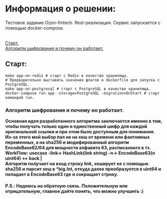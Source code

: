 # Информация о решении:

Тестовое задание Ozon-fintech. Rest-реализация. 
Сервис запускается с помощью docker-compose.

<br>[Старт.](#старт)
<br>[Алгоритм шифрования и почему он работает.](#алгоритм-шифрования-и-почему-он-работает)

## Старт:
    make app-on-redis # старт с Redis в качестве хранилища.
    # Предварительно выставить значения флагов в dockerfile для запуска с PostgreSQL.
    make app-on-postgresql # старт с PostgreSQL в качестве хранилища.
    docker-compose run app -storage=PostgreSQL -migration=OnStart # старт командой run.

### Алгоритм шифрования и почему он работает.
 <b>Основная идея разработанного алгоритма заключается именно в том, чтобы получать только один и единственный 
 шифр для каждой оригинальной ссылки и при этом было доступным для понимания. 
 Из-за этого мой выбор пал не на хеш от времени или фантомных переменных, а на 
 sha256 и модифированный алгоритм EncodeBase62/64 для мощности алфавита 63, расписанного в тз. 
 <br>WorkFlow: usecase -link-> HashLink(link string) -n-> EncodeBase63(n uint64) <-> back | 
 <br>Алгоритм получает на вход строку link, хеширует ее с помощью sha256 и парсит хеш в *big.Int, откуда далее
преобразуется в uint64 и попадает в EncodeBase63 где и сокращает строку.</br></b>


####  P.S.: Надеюсь на обратную связь. Положительную или отрицательную, главное дайте понять, что можно улучшить :)